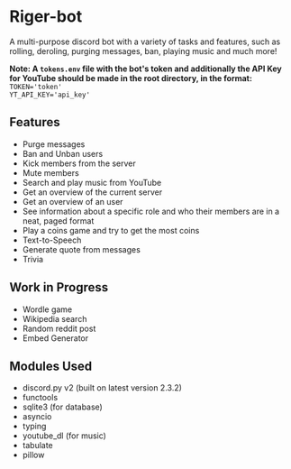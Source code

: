 # Riger-bot
 A multi-purpose discord bot with a variety of tasks and features, such as rolling, deroling, purging messages, ban, playing music and much more!

 <b>Note: A `tokens.env` file with the bot's token and additionally the API Key for YouTube should be made in the root directory, in the format:</b>
 `TOKEN='token'`<br>
 `YT_API_KEY='api_key'`

## Features
- Purge messages
- Ban and Unban users
- Kick members from the server
- Mute members
- Search and play music from YouTube
- Get an overview of the current server
- Get an overview of an user
- See information about a specific role and who their members are in a neat, paged format
- Play a coins game and try to get the most coins
- Text-to-Speech
- Generate quote from messages
- Trivia

## Work in Progress
- Wordle game
- Wikipedia search
- Random reddit post
- Embed Generator


## Modules Used
- discord.py v2 (built on latest version 2.3.2)
- functools
- sqlite3 (for database)
- asyncio
- typing
- youtube_dl (for music)
- tabulate
- pillow
